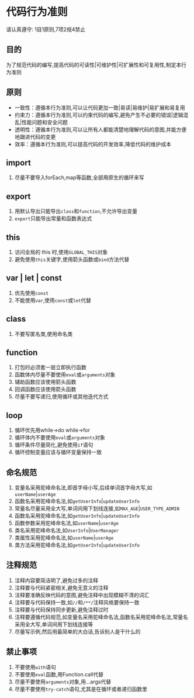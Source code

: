 # 代码行为准则

请认真遵守: 1目1原则,7项2规4禁止

## 目的

为了规范代码的编写,提高代码的可读性|可维护性|可扩展性和可复用性,制定本行为准则

## 原则

- 一致性：遵循本行为准则,可以让代码更加一致|易读|易维护|易扩展和易复用
- 约束力：遵循本行为准则,可以约束代码的编写,避免产生不必要的错误|逻辑混乱|性能问题和安全问题
- 透明性：遵循本行为准则,可以让所有人都能清楚地理解代码的意图,并能方便地跟进代码的变更
- 效率：遵循本行为准则,可以提高代码的开发效率,降低代码的维护成本

## import

1. 尽量不要导入forEach,map等函数,全部用原生的循环来写

## export

1. 用默认导出只能导出`class`和`function`,不允许导出变量
2. `export`只能导出常量和函数表达式

## this

1. 访问全局的 this 时,使用`GLOBAL_THIS`对象
2. 避免使用`this`关键字,使用箭头函数或`bind`方法代替

## var | let | const

1. 优先使用`const`
2. 不能使用`var`,使用`const`或`let`代替

## class

1. 不要写匿名类,使用命名类

## function

1. 打包时必须套一层立即执行函数
2. 函数体内尽量不要使用`eval`或`arguments`对象
3. 辅助函数应该使用箭头函数
4. 回调函数应该使用箭头函数
5. 尽量不要写递归,使用循环或其他迭代方式

## loop

1. 循环优先用while->do while->for
2. 循环体内不要使用`eval`或`arguments`对象
3. 循环条件尽量简化,避免使用`if`语句
4. 循环控制变量应该与循环变量保持一致

## 命名规范

1. 变量名采用驼峰命名法,即首字母小写,后续单词首字母大写,如`userName`|`userAge`
2. 函数名采用驼峰命名法,如`getUserInfo`|`updateUserInfo`
3. 常量名尽量采用全大写,单词间用下划线连接,如`MAX_AGE`|`USER_TYPE_ADMIN`
4. 函数名采用驼峰命名法,如`getUserInfo`|`updateUserInfo`
5. 函数参数采用驼峰命名法,如`userName`|`userAge`
6. 类名采用驼峰命名法,如`UserInfo`|`UserManager`
7. 类属性采用驼峰命名法,如`userName`|`userAge`
8. 类方法采用驼峰命名法,如`getUserInfo`|`updateUserInfo`

## 注释规范

1. 注释内容要简洁明了,避免过多的注释
2. 注释要与代码紧密相关,避免无意义的注释
3. 注释要准确反映代码的意图,避免注释中出现模糊不清的词汇
4. 注释要与代码保持一致,如`//`和`/**/`注释风格要保持一致
5. 注释要与代码保持同步更新,避免注释过时
6. 注释要遵循代码规范,如变量名采用驼峰命名法,函数名采用驼峰命名法,常量名采用全大写,单词间用下划线连接等
7. 尽量写示例,然后用最简单的大白话,告诉别人是干什么的

## 禁止事项

1. 不要使用`with`语句
2. 不要使用`eval`函数,用Function.call代替
3. 尽量不要使用`arguments`对象,用...args代替
4. 尽量不要使用`try-catch`语句,尤其是在循环或者递归函数里
